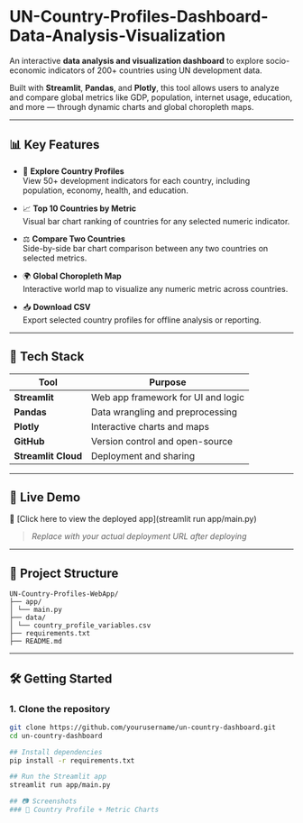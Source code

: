 # UN-Country-Profiles-Dashboard-Data-Analysis-Visualization

An interactive **data analysis and visualization dashboard** to explore socio-economic indicators of 200+ countries using UN development data.

Built with **Streamlit**, **Pandas**, and **Plotly**, this tool allows users to analyze and compare global metrics like GDP, population, internet usage, education, and more — through dynamic charts and global choropleth maps.

---

## 📊 Key Features

- 🔎 **Explore Country Profiles**  
  View 50+ development indicators for each country, including population, economy, health, and education.

- 📈 **Top 10 Countries by Metric**  
  Visual bar chart ranking of countries for any selected numeric indicator.

- ⚖️ **Compare Two Countries**  
  Side-by-side bar chart comparison between any two countries on selected metrics.

- 🌍 **Global Choropleth Map**  
  Interactive world map to visualize any numeric metric across countries.

- 📥 **Download CSV**  
  Export selected country profiles for offline analysis or reporting.

---

## 🧰 Tech Stack

| Tool      | Purpose                         |
|-----------|----------------------------------|
| **Streamlit** | Web app framework for UI and logic |
| **Pandas**    | Data wrangling and preprocessing   |
| **Plotly**    | Interactive charts and maps        |
| **GitHub**    | Version control and open-source    |
| **Streamlit Cloud** | Deployment and sharing        |

---

## 🚀 Live Demo

🔗 [Click here to view the deployed app](streamlit run app/main.py)  
> _Replace with your actual deployment URL after deploying_

---

## 📁 Project Structure
```
UN-Country-Profiles-WebApp/
├── app/
│ └── main.py
├── data/
│ └── country_profile_variables.csv
├── requirements.txt
├── README.md

```

---

## 🛠️ Getting Started

### 1. Clone the repository

```bash
git clone https://github.com/yourusername/un-country-dashboard.git
cd un-country-dashboard

## Install dependencies
pip install -r requirements.txt

## Run the Streamlit app
streamlit run app/main.py

## 📷 Screenshots
### 📌 Country Profile + Metric Charts

